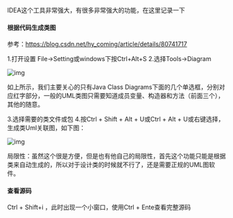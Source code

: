 IDEA这个工具非常强大，有很多非常强大的功能，在这里记录一下

#### 根据代码生成类图

参考：https://blog.csdn.net/hy_coming/article/details/80741717

1.打开设置 File->Setting或windows下按Ctrl+Alt+S
2.选择Tools→Diagram

 ![img](https://img-blog.csdn.net/20180620093420200?watermark/2/text/aHR0cHM6Ly9ibG9nLmNzZG4ubmV0L2h5X2NvbWluZw==/font/5a6L5L2T/fontsize/400/fill/I0JBQkFCMA==/dissolve/70) 

如上所示，我们主要关心的只有Java Class Diagrams下面的几个单选框，分别对应红字部分，一般的UML类图只需要知道成员变量、构造器和方法（前面三个），其他的随意。

3.选择需要的类文件或包
4.按Ctrl + Shift + Alt + U或Ctrl + Alt + U或右键选择，生成类Uml关联图，如下图：

 ![img](https://img-blog.csdn.net/2018062009435730?watermark/2/text/aHR0cHM6Ly9ibG9nLmNzZG4ubmV0L2h5X2NvbWluZw==/font/5a6L5L2T/fontsize/400/fill/I0JBQkFCMA==/dissolve/70) 

局限性：虽然这个很是方便，但是也有他自己的局限性，首先这个功能只能是根据类来自动生成的，所以对于设计类的时候就不行了，还是需要正规的UML图软件。

#### 查看源码

 Ctrl + Shift+i ，此时出现一个小窗口，使用Ctrl + Ente查看完整源码

